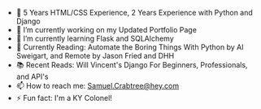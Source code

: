 
- 📰 5 Years HTML/CSS Experience, 2 Years Experience with Python and Django
- 🔭 I’m currently working on my Updated Portfolio Page
- 🌱 I’m currently learning Flask and SQLAlchemy
- 📖 Currently Reading: Automate the Boring Things With Python by Al Sweigart, and Remote by Jason Fried and DHH
- 📚 Recent Reads: Will Vincent's Django For Beginners, Professionals, and API's  
- 📫 How to reach me: Samuel.Crabtree@hey.com
- ⚡ Fun fact: I'm a KY Colonel!

<!--
**SamCrabtree/SamCrabtree** is a ✨ _special_ ✨ repository because its `README.md` (this file) appears on your GitHub profile.

Here are some ideas to get you started:


- 😄 Pronouns: ...

-->
